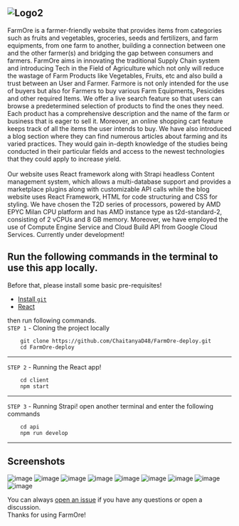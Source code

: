 ![Logo2](https://user-images.githubusercontent.com/96743681/232312340-b921ba2c-08b5-41d3-b892-a30d2fb792f2.png)
---
FarmOre is a farmer-friendly website that provides items from categories such as fruits and vegetables, groceries, seeds and fertilizers, and farm equipments, from one farm to another, building a connection between one and the other farmer(s) and bridging the gap between consumers and farmers. FarmOre aims in innovating the traditional Supply Chain system and introducing Tech in the Field of Agriculture which not only will reduce the wastage of Farm Products like Vegetables, Fruits, etc and also build a trust between an User and Farmer. Farmore is not only intended for the use of buyers but also for Farmers to buy various Farm Equipments, Pesicides and other required Items. We offer a live search feature so that users can browse a predetermined selection of products to find the ones they need. Each product has a comprehensive description and the name of the farm or business that is eager to sell it. Moreover, an online shopping cart feature keeps track of all the items the user intends to buy. We have also introduced a blog section where they can find numerous articles about farming and its varied practices. They would gain in-depth knowledge of the studies being conducted in their particular fields and access to the newest technologies that they could apply to increase yield. 
<br>
<br>Our website uses React framework along with Strapi headless Content management system, which allows a multi-database support and provides a marketplace plugins along with customizable API calls while the blog website uses React Framework, HTML for code structuring and CSS for styling. We have chosen the T2D series of processors, powered by AMD EPYC Milan CPU platform and has AMD instance type as t2d-standard-2, consisting of 2 vCPUs and 8 GB memory. Moreover, we have employed the use of Compute Engine Service and Cloud Build API from Google Cloud Services.
Currently under development! 
<br>
## Run the following commands in the terminal to use this app locally.
Before that, please install some basic pre-requisites!
- [Install `git`](https://git-scm.com/downloads)
- [React](https://react.dev/learn/installation)

then run following commands. 
<br>`STEP 1` - Cloning the project locally
```
    git clone https://github.com/ChaitanyaD48/FarmOre-deploy.git
    cd FarmOre-deploy
```
----
`STEP 2` - Running the React app!
```
    cd client
    npm start
```
----
`STEP 3` - Running Strapi!
open another terminal and enter the following commands
```
    cd api
    npm run develop
```
----
## Screenshots
![image](https://user-images.githubusercontent.com/96743681/232310120-417fcea7-87eb-41ed-b1df-af192cfe0d1f.png)
![image](https://user-images.githubusercontent.com/96743681/232310554-6bdcaadc-aa43-4481-bc41-9f455ab5aee2.png)
![image](https://user-images.githubusercontent.com/96743681/232310725-23d2209d-cf5d-483d-aa5f-bb1941f8ebd3.png)
![image](https://user-images.githubusercontent.com/96743681/232326911-32204cc0-1a44-41c9-97f5-45c70f21cae5.png)
![image](https://user-images.githubusercontent.com/96743681/232311764-ae4f6caf-810c-4006-bdaf-db6f350e4291.png)
![image](https://user-images.githubusercontent.com/96743681/232310989-40c95510-4c1a-4bca-9ffd-522e581f48f4.png)
![image](https://user-images.githubusercontent.com/96743681/232326842-f7bae20a-4fcd-4f18-a9d7-c73a03804438.png)
![image](https://user-images.githubusercontent.com/96743681/232311178-0d4e227c-47ca-44a2-bf60-030cfd6ce7e7.png)
![image](https://user-images.githubusercontent.com/96743681/232312097-97b0b079-4225-4a7f-84b2-a0c5f39cd2cb.png)


You can always [open an issue]([#https://github.com/ChaitanyaD48/FarmOre-deploy/issues]) if you have any questions or open a discussion. <br> Thanks for using FarmOre!

